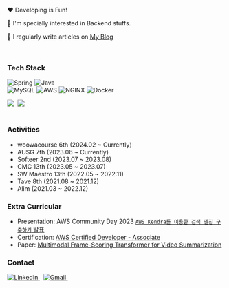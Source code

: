  <p> ❤ Developing is Fun! </p>
 <p>🔭 I'm specially interested in Backend stuffs.</p>
 <p>📝 I regularly write articles on <a href="https://velog.io/@chocochip">My Blog</a></p>

<br>
<h3 align="left">Tech Stack</h3>

![Spring](https://img.shields.io/badge/-Spring-6DB33F?style=for-the-badge&logo=Spring&logoColor=fff)
![Java](https://img.shields.io/badge/JAVA-007396?style=for-the-badge&logo=java&logoColor=fff) <br>
![MySQL](https://img.shields.io/badge/MySQL-4479A1?style=for-the-badge&logo=MySQL&logoColor=white)
![AWS](https://img.shields.io/badge/AWS-232F3E?style=for-the-badge&logo=Amazon%20AWS&logoColor=white)
![NGINX](https://img.shields.io/badge/Nginx-009639?style=for-the-badge&logo=Nginx&logoColor=white)
![Docker](https://img.shields.io/badge/Docker-2496ED?style=for-the-badge&logo=Docker&logoColor=white)


<div align=left>
  <img src="http://mazassumnida.wtf/api/mini/generate_badge?boj=chocochip101"/>&nbsp
  <img src="http://mazassumnida.wtf/api/mini/generate_badge?boj=kiho1998"/>&nbsp
</div>

<br>
 <h3>Activities</h3>
 
- woowacourse 6th (2024.02 ~ Currently)
- AUSG 7th (2023.06 ~ Currently)
- Softeer 2nd (2023.07 ~ 2023.08)
- CMC 13th (2023.05 ~ 2023.07)
- SW Maestro 13th (2022.05 ~ 2022.11)
- Tave 8th (2021.08 ~ 2021.12)
- Alim (2021.03 ~ 2022.12)

<h3>Extra Curricular</h3>

- Presentation: AWS Community Day 2023 [`AWS Kendra를 이용한 검색 엔진 구축하기` 발표](https://velog.io/@chocochip/AWS-Community-Day-2023-%EB%B0%9C%ED%91%9C-%ED%9B%84%EA%B8%B0)
- Certification: [AWS Certified Developer - Associate](https://www.credly.com/badges/e6510e13-ce4c-4838-b520-23d3dfe45410/public_url)
- Paper: [Multimodal Frame-Scoring Transformer for Video Summarization](https://arxiv.org/abs/2207.01814)

 <h3>Contact</h3>
<p>
  <a href="https://www.linkedin.com/in/chocochip101/" target="_blank">
    <img src="https://img.shields.io/badge/chocochip101-0A66C2?style=flat-square&logo=linkedin&logoColor=white" alt="LinkedIn" />
  </a>&nbsp
  <a href="dev.chocochip@gmail.com" target="_blank">
    <img src="https://img.shields.io/badge/dev.chocochip-EA4335?style=flat-square&logo=gmail&logoColor=white" alt="Gmail" />
  </a>&nbsp
</p>
<!--
**Chocochip101/Chocochip101** is a ✨ _special_ ✨ repository because its `README.md` (this file) appears on your GitHub profile.

Here are some ideas to get you started:

- 🔭 I’m currently working on ...
- 🌱 I’m currently learning ...
- 👯 I’m looking to collaborate on ...
- 🤔 I’m looking for help with ...
- 💬 Ask me about ...
- 📫 How to reach me: ...
- 😄 Pronouns: ...
- ⚡ Fun fact: ...
-->
